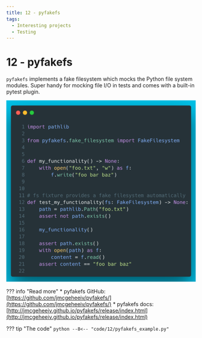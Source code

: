 ```yaml
---
title: 12 - pyfakefs
tags:
  - Interesting projects
  - Testing
---
```

# 12 - pyfakefs

`pyfakefs` implements a fake filesystem which mocks the Python file system modules. Super handy for mocking file I/O in tests and comes with a built-in pytest plugin.

![TODO](../img/12.png)

??? info "Read more"
    * pyfakefs GitHub: [https://github.com/jmcgeheeiv/pyfakefs/](https://github.com/jmcgeheeiv/pyfakefs/)
    * pyfakefs docs: [http://jmcgeheeiv.github.io/pyfakefs/release/index.html](http://jmcgeheeiv.github.io/pyfakefs/release/index.html)

??? tip "The code"
    ```python
    --8<-- "code/12/pyfakefs_example.py"
    ```